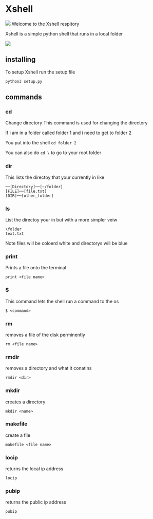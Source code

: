 # Xshell
<img src=https://github.com/awesomelewis2007/Xshell/blob/main/document/Xshell_banner.png>
Welcome to the Xshell respitory

Xshell is a simple python shell that runs in a local folder

<img src=https://github.com/awesomelewis2007/Xshell/blob/main/document/screenshots/Screenshot_of_shell.png>


## installing
To setup Xshell run the setup file
```
python3 setup.py
```

## commands

### cd

Change directory
This command is used for changing the directory

If i am in a folder called folder 1 and i need to get to folder 2

You put into the shell `cd folder 2 `

You can also do `cd \` to go to your root folder

### dir

This lists the directoy that your currently in like

```
──[Directory]──[~/folder]
[FILE]──[file.txt]
[DIR]──[other_folder]
```
### ls

List the directoy your in but with a more simpler veiw

```
\folder
text.txt
```

Note files will be coloerd white and directorys will be blue

### print 
Prints a file onto the terminal
```
print <file name>
```

### $
This command lets the shell run a command to the os

```
$ <command>
```

### rm
removes a file of the disk perminently
```
rm <file name>
```

### rmdir
removes a directory and what it conatins
```
rmdir <dir>
```

### mkdir
creates a directory
```
mkdir <name>
```
### makefile
create a file
```
makefile <file name>
```


### locip
returns the local ip address
```
locip
```

### pubip
returns the public ip address
```
pubip
```


